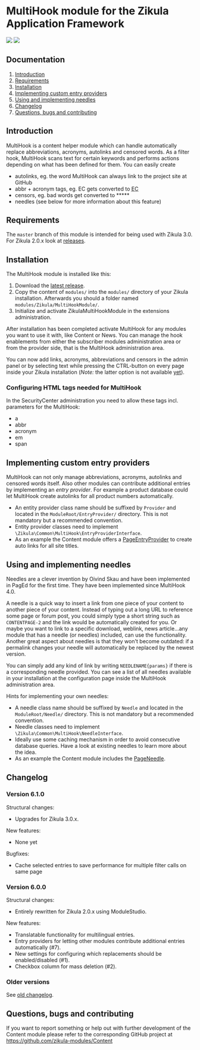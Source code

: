 # MultiHook module for the Zikula Application Framework

![](https://github.com/zikula-modules/MultiHook/workflows/Test%20module/badge.svg)
![](https://github.com/zikula-modules/MultiHook/workflows/Generate%20module/badge.svg)

## Documentation

  1. [Introduction](#introduction)
  2. [Requirements](#requirements)
  3. [Installation](#installation)
  4. [Implementing custom entry providers](#entryproviders)
  5. [Using and implementing needles](#needles)
  6. [Changelog](#changelog)
  7. [Questions, bugs and contributing](#contributing)


<a name="introduction" />

## Introduction

MultiHook is a content helper module which can handle automatically replace abbreviations, acronyms, autolinks and censored words. As a filter hook, MultiHook scans text for certain keywords and performs actions depending on what has been defined for them. You can easily create
- autolinks, eg. the word MultiHook can always link to the project site at GitHub
- abbr + acronym tags, eg. EC gets converted to <abbr title="European Community">EC</abbr>
- censors, eg. bad words get converted to *****
- needles (see below for more information about this feature)


<a name="requirements" />

## Requirements

The `master` branch of this module is intended for being used with Zikula 3.0.
For Zikula 2.0.x look at [releases](https://github.com/zikula-modules/MultiHook/releases/).


<a name="installation" />

## Installation

The MultiHook module is installed like this:

1. Download the [latest release](https://github.com/zikula-modules/MultiHook/releases/latest).
2. Copy the content of `modules/` into the `modules/` directory of your Zikula installation. Afterwards you should a folder named `modules/Zikula/MultiHookModule/`.
3. Initialize and activate ZikulaMultiHookModule in the extensions administration.


After installation has been completed activate MultiHook for any modules you want to use it with, like Content or News. You can manage the hook enablements from either the subscriber modules administration area or from the provider side, that is the MultiHook administration area.

You can now add links, acronyms, abbreviations and censors in the admin panel or by selecting text while pressing the CTRL-button on every page inside your Zikula installation (*Note:* the latter option is not available [yet](https://github.com/zikula-modules/MultiHook/issues/5)).

### Configuring HTML tags needed for MultiHook

In the SecurityCenter administration you need to allow these tags incl. parameters for the MultiHook:
* a
* abbr
* acronym
* em
* span


<a name="entryproviders" />

## Implementing custom entry providers

MultiHook can not only manage abbreviations, acronyms, autolinks and censored words itself. Also other modules can contribute additional entries by implementing an *entry provider*. For example a product database could let MultiHook create autolinks for all product numbers automatically.

- An entity provider class name should be suffixed by `Provider` and located in the `ModuleRoot/EntryProvider/` directory. This is not mandatory but a recommended convention.
- Entity provider classes need to implement `\Zikula\Common\MultiHook\EntryProviderInterface`.
- As an example the Content module offers a [PageEntryProvider](https://github.com/zikula-modules/Content/blob/master/src/modules/Zikula/ContentModule/EntryProvider/PageEntryProvider.php) to create auto links for all site titles.


<a name="needles" />

## Using and implementing needles

Needles are a clever invention by Oivind Skau and have been implemented in PagEd for the first time. They have been implemented since MultiHook 4.0.

A needle is a quick way to insert a link from one piece of your content to another piece of your content. Instead of typing out a long URL to reference some page or forum post, you could simply type a short string such as `CONTENTPAGE-2` and the link would be automatically created for you. Or maybe you want to link to a specific download, weblink, news article...any module that has a needle (or needles) included, can use the functionality. Another great aspect about needles is that they won't become outdated: if a permalink changes your needle will automatically be replaced by the newest version.

You can simply add any kind of link by writing `NEEDLENAME{params}` if there is a corresponding needle provided. You can see a list of all needles available in your installation at the configuration page inside the MultiHook administration area.

Hints for implementing your own needles:

- A needle class name should be suffixed by `Needle` and located in the `ModuleRoot/Needle/` directory. This is not mandatory but a recommended convention.
- Needle classes need to implement `\Zikula\Common\MultiHook\NeedleInterface`.
- Ideally use some caching mechanism in order to avoid consecutive database queries. Have a look at existing needles to learn more about the idea.
- As an example the Content module includes the [PageNeedle](https://github.com/zikula-modules/Content/tree/master/src/modules/Zikula/ContentModule/Needle).


<a name="changelog" />

## Changelog

### Version 6.1.0

Structural changes:
- Upgrades for Zikula 3.0.x.

New features:
- None yet

Bugfixes:
- Cache selected entries to save performance for multiple filter calls on same page

### Version 6.0.0

Structural changes:
- Entirely rewritten for Zikula 2.0.x using ModuleStudio.

New features:
- Translatable functionality for multilingual entries.
- Entry providers for letting other modules contribute additional entries automatically (#7).
- New settings for configuring which replacements should be enabled/disabled (#1).
- Checkbox column for mass deletion (#2).

### Older versions

See [old changelog](https://github.com/zikula-modules/MultiHook/blob/5.x-old/docs/changelog.txt).


<a name="contributing" />

## Questions, bugs and contributing

If you want to report something or help out with further development of the Content module please refer
to the corresponding GitHub project at https://github.com/zikula-modules/Content
